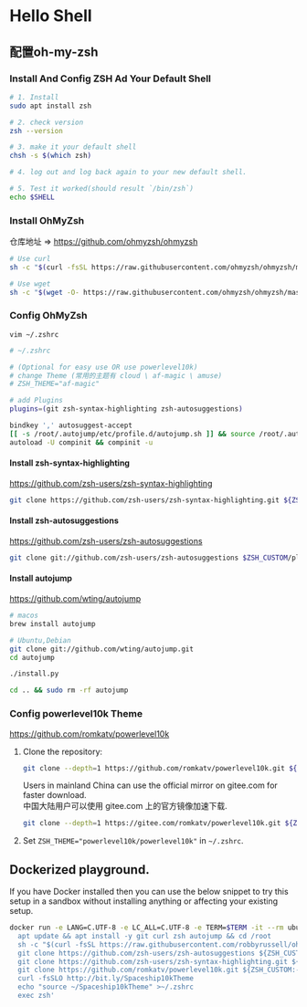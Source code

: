 # Hello Shell

## 配置oh-my-zsh

### Install And Config ZSH Ad Your Default Shell
```sh
# 1. Install
sudo apt install zsh

# 2. check version
zsh --version

# 3. make it your default shell
chsh -s $(which zsh)

# 4. log out and log back again to your new default shell.

# 5. Test it worked(should result `/bin/zsh`)
echo $SHELL
```

### Install OhMyZsh

仓库地址 => https://github.com/ohmyzsh/ohmyzsh

```sh
# Use curl
sh -c "$(curl -fsSL https://raw.githubusercontent.com/ohmyzsh/ohmyzsh/master/tools/install.sh)"

# Use wget
sh -c "$(wget -O- https://raw.githubusercontent.com/ohmyzsh/ohmyzsh/master/tools/install.sh)"
```

### Config OhMyZsh

`vim ~/.zshrc`

```sh
# ~/.zshrc

# (Optional for easy use OR use powerlevel10k)
# change Theme (常用的主题有 cloud \ af-magic \ amuse)
# ZSH_THEME="af-magic" 

# add Plugins
plugins=(git zsh-syntax-highlighting zsh-autosuggestions)

bindkey ',' autosuggest-accept
[[ -s /root/.autojump/etc/profile.d/autojump.sh ]] && source /root/.autojump/etc/profile.d/autojump.sh
autoload -U compinit && compinit -u
```

#### Install zsh-syntax-highlighting
https://github.com/zsh-users/zsh-syntax-highlighting

```sh
git clone https://github.com/zsh-users/zsh-syntax-highlighting.git ${ZSH_CUSTOM:-~/.oh-my-zsh/custom}/plugins/zsh-syntax-highlighting
```

#### Install zsh-autosuggestions
https://github.com/zsh-users/zsh-autosuggestions

```sh
git clone git://github.com/zsh-users/zsh-autosuggestions $ZSH_CUSTOM/plugins/zsh-autosuggestions
```

#### Install autojump
https://github.com/wting/autojump

```sh
# macos
brew install autojump

# Ubuntu,Debian
git clone git://github.com/wting/autojump.git
cd autojump

./install.py

cd .. && sudo rm -rf autojump
```

### Config powerlevel10k Theme

https://github.com/romkatv/powerlevel10k

1. Clone the repository:
    ```zsh
    git clone --depth=1 https://github.com/romkatv/powerlevel10k.git ${ZSH_CUSTOM:-$HOME/.oh-my-zsh/custom}/themes/powerlevel10k
    ```
    Users in mainland China can use the official mirror on gitee.com for faster download.<br>
    中国大陆用户可以使用 gitee.com 上的官方镜像加速下载.

    ```zsh
    git clone --depth=1 https://gitee.com/romkatv/powerlevel10k.git ${ZSH_CUSTOM:-$HOME/.oh-my-zsh/custom}/themes/powerlevel10k
    ```
2. Set `ZSH_THEME="powerlevel10k/powerlevel10k"` in `~/.zshrc`.

## Dockerized playground.

If you have Docker installed then you can use the below snippet to try this setup in a sandbox without installing anything or affecting your existing setup.

```sh
docker run -e LANG=C.UTF-8 -e LC_ALL=C.UTF-8 -e TERM=$TERM -it --rm ubuntu bash -uexc '
  apt update && apt install -y git curl zsh autojump && cd /root
  sh -c "$(curl -fsSL https://raw.githubusercontent.com/robbyrussell/oh-my-zsh/master/tools/install.sh)" --skip-chsh --unattended
  git clone https://github.com/zsh-users/zsh-autosuggestions ${ZSH_CUSTOM:-~/.oh-my-zsh/custom}/plugins/zsh-autosuggestions
  git clone https://github.com/zsh-users/zsh-syntax-highlighting.git ${ZSH_CUSTOM:-~/.oh-my-zsh/custom}/plugins/zsh-syntax-highlighting
  git clone https://github.com/romkatv/powerlevel10k.git ${ZSH_CUSTOM:-~/.oh-my-zsh/custom}/themes/powerlevel10k
  curl -fsSLO http://bit.ly/Spaceship10kTheme
  echo "source ~/Spaceship10kTheme" >~/.zshrc
  exec zsh'
```